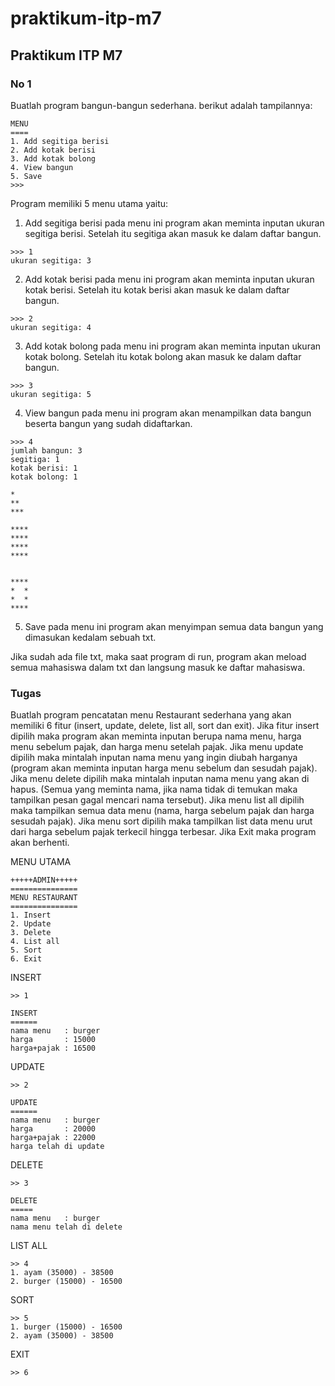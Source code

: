 # praktikum-itp-m7

## Praktikum ITP M7

### No 1

Buatlah program bangun-bangun sederhana. berikut adalah tampilannya:

```
MENU
====
1. Add segitiga berisi
2. Add kotak berisi
3. Add kotak bolong
4. View bangun
5. Save
>>>
```

Program memiliki 5 menu utama yaitu:

1. Add segitiga berisi
   pada menu ini program akan meminta inputan ukuran segitiga berisi. Setelah itu segitiga akan masuk ke dalam daftar bangun.

```
>>> 1
ukuran segitiga: 3
```

2. Add kotak berisi
   pada menu ini program akan meminta inputan ukuran kotak berisi. Setelah itu kotak berisi akan masuk ke dalam daftar bangun.

```
>>> 2
ukuran segitiga: 4
```

3. Add kotak bolong
   pada menu ini program akan meminta inputan ukuran kotak bolong. Setelah itu kotak bolong akan masuk ke dalam daftar bangun.

```
>>> 3
ukuran segitiga: 5
```

4. View bangun
   pada menu ini program akan menampilkan data bangun beserta bangun yang sudah didaftarkan.

```
>>> 4
jumlah bangun: 3
segitiga: 1
kotak berisi: 1
kotak bolong: 1

*
**
***

****
****
****
****


****
*  *
*  *
****
```

5. Save
   pada menu ini program akan menyimpan semua data bangun yang dimasukan kedalam sebuah txt.

Jika sudah ada file txt, maka saat program di run, program akan meload semua mahasiswa dalam txt dan langsung masuk ke daftar mahasiswa.

### Tugas

Buatlah program pencatatan menu Restaurant sederhana yang akan memiliki 6 fitur (insert, update, delete, list all, sort dan exit). Jika fitur insert dipilih maka program akan meminta inputan berupa nama menu, harga menu sebelum pajak, dan harga menu setelah pajak. Jika menu update dipilih maka mintalah inputan nama menu yang ingin diubah harganya (program akan meminta inputan harga menu sebelum dan sesudah pajak). Jika menu delete dipilih maka mintalah inputan nama menu yang akan di hapus. (Semua yang meminta nama, jika nama tidak di temukan maka tampilkan pesan gagal mencari nama tersebut). Jika menu list all dipilih maka tampilkan semua data menu (nama, harga sebelum pajak dan harga sesudah pajak). Jika menu sort dipilih maka tampilkan list data menu urut dari harga sebelum pajak terkecil hingga terbesar. Jika Exit maka program akan berhenti.

MENU UTAMA

```
+++++ADMIN+++++
===============
MENU RESTAURANT
===============
1. Insert
2. Update
3. Delete
4. List all
5. Sort
6. Exit
```

INSERT

```
>> 1

INSERT
======
nama menu   : burger
harga       : 15000
harga+pajak : 16500
```

UPDATE

```
>> 2

UPDATE
======
nama menu   : burger
harga       : 20000
harga+pajak : 22000
harga telah di update
```

DELETE

```
>> 3

DELETE
=====
nama menu   : burger
nama menu telah di delete
```

LIST ALL

```
>> 4
1. ayam (35000) - 38500
2. burger (15000) - 16500
```

SORT

```
>> 5
1. burger (15000) - 16500
2. ayam (35000) - 38500
```

EXIT

```
>> 6
```
